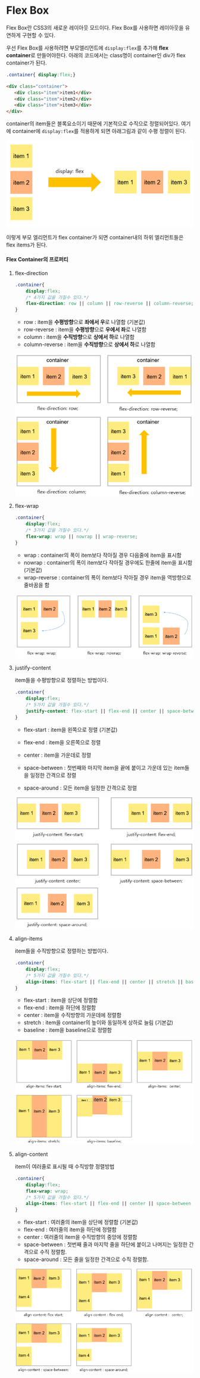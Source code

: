 # Flex Box 

Flex Box란 CSS3의 새로운 레이아웃 모드이다.  Flex Box를 사용하면 레이아웃을 유연하게 구현할 수 있다. 

우선 Flex Box를 사용하려면 부모엘리먼트에 `display:flex`를 추가해 **flex container**로 만들어야한다.  아래의 코드에서는 class명이 container인 div가 flex container가 된다. 

```css
.container{ display:flex;}
```

``` html
<div class="container">
   <div class="item">item1</div>
   <div class="item">item2</div>
   <div class="item">item3</div>
</div>
```

container의 item들은 블록요소이기 때문에 기본적으로 수직으로 정렬되어있다.  여기에 container에 `display:flex`를 적용하게 되면 아래그림과 같이 수평 정렬이 된다. 

![flex](images/flexbox/flexbox1.png)

이렇게 부모 엘리먼트가 flex container가 되면 container내의 하위 엘리먼트들은 flex items가 된다. 



#### Flex Container의 프로퍼티

1. flex-direction

   ``` css
   .container{ 
       display:flex;
       /* 4가지 값을 가질수 있다.*/
       flex-direction: row || column || row-reverse || column-reverse;
   }
   ```

   - row				: item을 **수평방향**으로 **좌에서 우**로 나열함 (기본값)
   - row-reverse  		: item을 **수평방향**으로 **우에서 좌**로 나열함
   - column			: item을 **수직방향**으로 **상에서 하**로 나열함
   - column-reverse	: item을 **수직방향**으로 **상에서 하**로 나열함

   

   ![flex](images/flexbox/flexbox2.png)



2. flex-wrap

   ```css
   .container{ 
       display:flex;
       /* 3가지 값을 가질수 있다.*/
       flex-wrap: wrap || nowrap || wrap-reverse; 
   }
   ```

   - wrap 			:  container의 폭이 item보다 작아질 경우 다음줄에 item을 표시함
   - nowrap 			:  container의 폭이 item보다 작아질 경우에도 한줄에 item을 표시함 (기본값)
   - wrap-reverse		:  container의 폭이 item보다 작아질 경우 item을 역방향으로 줄바꿈을 함



   ![flex](images/flexbox/flexbox3.png)



3. justify-content

   item들을 수평방향으로 정렬하는 방법이다. 

   ``` css
   .container{ 
       display:flex;
       /* 5가지 값을 가질수 있다.*/
       justify-content: flex-start || flex-end || center || space-between || space-around; 
   }
   ```

   - flex-start		:  item을 왼쪽으로 정렬 (기본값)

   - flex-end			:  item을 오른쪽으로 정렬

   - center			:  item을 가운데로 정렬

   - space-between	:  첫번째와 마지막 item을 끝에 붙이고 가운데 있는 item들을 일정한 간격으로 정렬

   - space-around	:  모든 item을 일정한 간격으로 정렬

     

   ![flex](images/flexbox/flexbox4.png)



4. align-items

   item들을 수직방향으로 정렬하는 방법이다.

   ``` css
   .container{ 
       display:flex;
       /* 5가지 값을 가질수 있다.*/
       align-items: flex-start || flex-end || center || stretch || baseline; 
   }
   ```

   - flex-start	: item을 상단에 정렬함
   - flex-end		: item을 하단에 정렬함
   - center		: item을 수직방향의 가운데에 정렬함
   - stretch		: item을 container의 높이와 동일하게 상하로 늘림 (기본값)
   - baseline		: item을 baseline으로 정렬함



   ![flex](images/flexbox/flexbox5.png)



5. align-content

   item이 여러줄로 표시될 때 수직방향 정렬방법

   ```css
   .container{ 
       display:flex;
       flex-wrap: wrap;
       /* 5가지 값을 가질수 있다.*/
       align-items: flex-start || flex-end || center || space-between || space-around; 
   }
   ```

   - flex-start		:  여러줄의 item을 상단에 정렬함 (기본값)
   - flex-end			:  여러줄의 item을 하단에 정렬함
   - center			:  여러줄의 item을 수직방향의 중앙에 정렬함
   - space-between	:  첫번째 줄과 마지막 줄을 하단에 붙이고 나머지는 일정한 간격으로 수직 정렬함. 
   - space-around	:  모든 줄을 일정한 간격으로 수직 정렬함.



   ![flex](images/flexbox/flexbox6.png)











